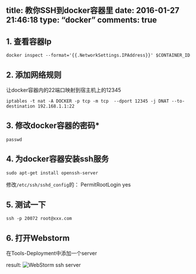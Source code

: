 title: 教你SSH到docker容器里
date: 2016-01-27 21:46:18
type: “docker”
comments: true
---

## 1. 查看容器Ip
	
	docker inspect --format='{{.NetworkSettings.IPAddress}}' $CONTAINER_ID
	

## 2. 添加网络规则
让docker容器内的22端口映射到宿主机上的12345
	
	iptables -t nat -A DOCKER -p tcp -m tcp  --dport 12345 -j DNAT --to-destination 192.168.1.1:22
	

## 3. 修改docker容器的密码* 	
	passwd 
	

## 4. 为docker容器安装ssh服务
	sudo apt-get install openssh-server
修改`/etc/ssh/sshd_config`的：
	PermitRootLogin yes

## 5. 测试一下
	
	ssh -p 20072 root@xxx.com 
	

## 6. 打开Webstorm
在Tools-Deployment中添加一个server

result:
![WebStorm ssh server][image-1]

[image-1]:	http://i.imgur.com/8V0QkP4.png?1